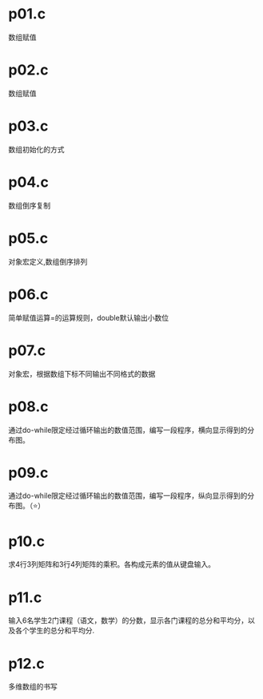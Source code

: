 # p01.c
数组赋值

# p02.c
数组赋值

# p03.c
数组初始化的方式

# p04.c
数组倒序复制

# p05.c
对象宏定义,数组倒序排列

# p06.c
简单赋值运算=的运算规则，double默认输出小数位

# p07.c
对象宏，根据数组下标不同输出不同格式的数据

# p08.c
通过do-while限定经过循环输出的数值范围，编写一段程序，横向显示得到的分布图。

# p09.c
通过do-while限定经过循环输出的数值范围，编写一段程序，纵向显示得到的分布图。（⭐️）

# p10.c
求4行3列矩阵和3行4列矩阵的乘积。各构成元素的值从键盘输入。

# p11.c
输入6名学生2门课程（语文，数学）的分数，显示各门课程的总分和平均分，以及各个学生的总分和平均分.

# p12.c
多维数组的书写



